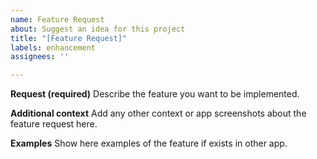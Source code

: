 ```yaml
---
name: Feature Request
about: Suggest an idea for this project
title: "[Feature Request]"
labels: enhancement
assignees: ''

---
```


**Request (required)**
Describe the feature you want to be implemented.

**Additional context**
Add any other context or app screenshots about the feature request here.

**Examples**
Show here examples of the feature if exists in other app.
